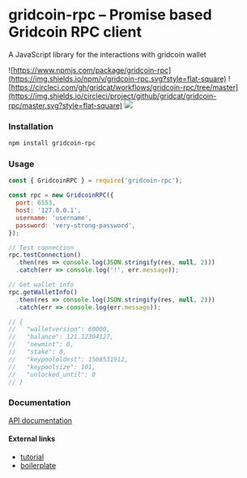 # gridcoin-rpc – Promise based Gridcoin RPC client

A JavaScript library for the interactions with gridcoin wallet

![https://www.npmjs.com/package/gridcoin-rpc](https://img.shields.io/npm/v/gridcoin-rpc.svg?style=flat-square)
![https://circleci.com/gh/gridcat/workflows/gridcoin-rpc/tree/master](https://img.shields.io/circleci/project/github/gridcat/gridcoin-rpc/master.svg?style=flat-square)
![](https://img.shields.io/snyk/vulnerabilities/github/gridcat/gridcoin-rpc.svg?style=flat-square)

### Installation

```bash
npm install gridcoin-rpc
```

### Usage

```javascript
const { GridcoinRPC } = require('gridcoin-rpc');

const rpc = new GridcoinRPC({
  port: 6553,
  host: '127.0.0.1',
  username: 'username',
  password: 'very-strong-password',
});

// Test connection
rpc.testConnection()
  .then(res => console.log(JSON.stringify(res, null, 2)))
  .catch(err => console.log('!', err.message));

// Get wallet info
rpc.getWalletInfo()
  .then(res => console.log(JSON.stringify(res, null, 2)))
  .catch(err => console.log(err.message));

// {
//   "walletversion": 60000,
//   "balance": 121.12304127,
//   "newmint": 0,
//   "stake": 0,
//   "keypoololdest": 1508531912,
//   "keypoolsize": 101,
//   "unlocked_until": 0
// }

```

### Documentation
[API documentation](https://gridcat.github.io/gridcoin-rpc/)

#### External links

- [tutorial](https://itnext.io/step-by-step-building-and-publishing-an-npm-typescript-package-44fe7164964c)
- [boilerplate](https://github.com/alexjoverm/typescript-library-starter)